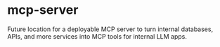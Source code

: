 # mcp-server
Future location for a deployable MCP server to turn internal databases, APIs, and more services into MCP tools for internal LLM apps.
